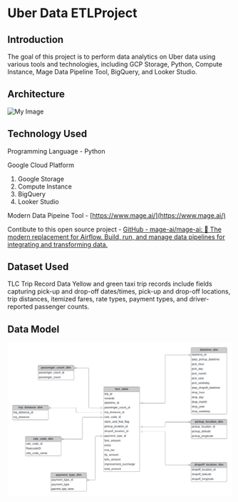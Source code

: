 # Uber Data ETLProject

## Introduction

The goal of this project is to perform data analytics on 
Uber data using various tools and technologies, including GCP Storage, 
Python, Compute Instance, Mage Data Pipeline Tool, BigQuery, and Looker 
Studio.

## 

## Architecture
![My Image](architecture.jpeg)


## Technology Used

Programming Language - Python

Google Cloud Platform

1. Google Storage
2. Compute Instance
3. BigQuery
4. Looker Studio

Modern Data Pipeine Tool - [https://www.mage.ai/](https://www.mage.ai/)

Contibute to this open source project - [GitHub - mage-ai/mage-ai: 🧙 The modern replacement for Airflow. Build, run, and manage data pipelines for integrating and transforming data.](https://github.com/mage-ai/mage-ai)



## Dataset Used

TLC Trip Record Data
Yellow and green taxi trip records include fields capturing pick-up and 
drop-off dates/times, pick-up and drop-off locations, trip distances, 
itemized fares, rate types, payment types, and driver-reported passenger
 counts.



## Data Model
![My Image](data_model.jpeg)



